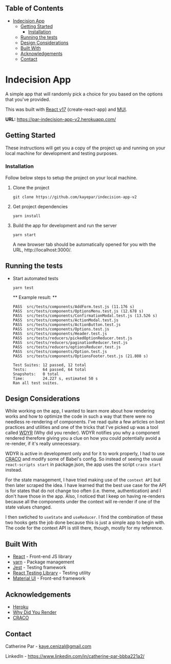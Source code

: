 ## Table of Contents

- [Indecision App](#indecision-app)
  - [Getting Started](#getting-started)
    - [Installation](#installation)
  - [Running the tests](#running-the-tests)
  - [Design Considerations](#design-considerations)
  - [Built With](#built-with)
  - [Acknowledgements](#acknowledgements)
  - [Contact](#contact)

# Indecision App

A simple app that will randomly pick a choice for you based on the options that you've provided.

This was built with [React v17](https://reactjs.org/) (create-react-app) and [MUI](https://mui.com/).

**URL:** https://par-indecision-app-v2.herokuapp.com/

## Getting Started

These instructions will get you a copy of the project up and running on your local machine for development and testing purposes.

### Installation

Follow below steps to setup the project on your local machine.

1.  Clone the project
    ```
    git clone https://github.com/kayepar/indecision-app-v2
    ```
2.  Get project dependencies
    ```
    yarn install
    ```
3.  Build the app for development and run the server

    ```
    yarn start
    ```

    A new browser tab should be automatically opened for you with the URL, http://localhost:3000/.

## Running the tests

-   Start automated tests

    ```
    yarn test
    ```

    ** Example result: **

    ```
    PASS  src/tests/components/AddForm.test.js (11.176 s)
    PASS  src/tests/components/OptionsMenu.test.js (12.678 s)
    PASS  src/tests/components/ConfirmationModal.test.js (13.526 s)
    PASS  src/tests/components/ActionModal.test.js
    PASS  src/tests/components/ActionButton.test.js
    PASS  src/tests/components/Options.test.js
    PASS  src/tests/components/Header.test.js
    PASS  src/tests/reducers/pickedOptionReducer.test.js
    PASS  src/tests/reducers/paginationReducer.test.js
    PASS  src/tests/reducers/optionsReducer.test.js
    PASS  src/tests/components/Option.test.js
    PASS  src/tests/components/OptionsFooter.test.js (21.808 s)

    Test Suites: 12 passed, 12 total
    Tests:       64 passed, 64 total
    Snapshots:   0 total
    Time:        24.227 s, estimated 50 s
    Ran all test suites.
    ```

## Design Considerations

While working on the app, I wanted to learn more about how rendering works and how to optimize the code in such a way that there were no needless re-rendering of components. I've read quite a few articles on best practices and utilities and one of the tricks that I've picked up was a tool called [WDYR](https://github.com/welldone-software/why-did-you-render) (Why did you render). WDYR notifies you why a component rendered
therefore giving you a clue on how you could potentially avoid a re-render, if it's really unnecessary.

WDYR is active in development only and for it to work properly, I had to use [CRACO](https://github.com/gsoft-inc/craco) and modify some of Babel's config. So instead of seeing the usual `react-scripts start` in package.json, the app uses the script `craco start` instead.

For the state management, I have tried making use of the `context API` but then later scraped the idea. I have learned that the best use case for the API is for states that do not change too often (i.e. theme, authentication) and I don't have those in the app. Also, I noticed that I keep on having re-renders because all the components under the context will re-render if one of the state values changed.

I then swtiched to `useState` and `useReducer`. I find the combination of these two hooks gets the job done because this is just a simple app to begin with. The code for the context API is still there, though, mostly for my reference.

## Built With

-   [React](https://reactjs.org/) - Front-end JS library
-   [yarn](https://yarnpkg.com/) - Package management
-   [Jest](https://jestjs.io/) - Testing framework
-   [React Testing Library](https://testing-library.com/docs/react-testing-library/intro/) - Testing utility
-   [Material UI](https://mui.com/) - Front-end framework

## Acknowledgements

-   [Heroku](https://www.heroku.com/)
-   [Why Did You Render](https://github.com/welldone-software/why-did-you-render)
-   [CRACO](https://github.com/gsoft-inc/craco)

## Contact

Catherine Par - kaye.cenizal@gmail.com

LinkedIn - https://www.linkedin.com/in/catherine-par-bbba221a2/
